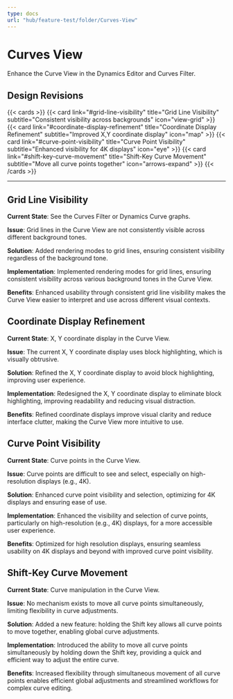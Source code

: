 ```yaml
---
type: docs
url: "hub/feature-test/folder/Curves-View"
---
```


# Curves View

Enhance the Curve View in the Dynamics Editor and Curves Filter.

## Design Revisions

{{< cards >}}
  {{< card link="#grid-line-visibility" title="Grid Line Visibility" subtitle="Consistent visibility across backgrounds" icon="view-grid" >}}
  {{< card link="#coordinate-display-refinement" title="Coordinate Display Refinement" subtitle="Improved X,Y coordinate display" icon="map" >}}
  {{< card link="#curve-point-visibility" title="Curve Point Visibility" subtitle="Enhanced visibility for 4K displays" icon="eye" >}}
  {{< card link="#shift-key-curve-movement" title="Shift-Key Curve Movement" subtitle="Move all curve points together" icon="arrows-expand" >}}
{{< /cards >}}

---

<div class="feature-section" id="grid-line-visibility">

## Grid Line Visibility

**Current State**: See the Curves Filter or Dynamics Curve graphs.

**Issue**: Grid lines in the Curve View are not consistently visible across different background tones.

**Solution**: Added rendering modes to grid lines, ensuring consistent visibility regardless of the background tone.

**Implementation**: Implemented rendering modes for grid lines, ensuring consistent visibility across various background tones in the Curve View.

**Benefits**: Enhanced usability through consistent grid line visibility makes the Curve View easier to interpret and use across different visual contexts.

</div>

<div class="feature-section" id="coordinate-display-refinement">

## Coordinate Display Refinement

**Current State**: X, Y coordinate display in the Curve View.

**Issue**: The current X, Y coordinate display uses block highlighting, which is visually obtrusive.

**Solution**: Refined the X, Y coordinate display to avoid block highlighting, improving user experience.

**Implementation**: Redesigned the X, Y coordinate display to eliminate block highlighting, improving readability and reducing visual distraction.

**Benefits**: Refined coordinate displays improve visual clarity and reduce interface clutter, making the Curve View more intuitive to use.

</div>

<div class="feature-section" id="curve-point-visibility">

## Curve Point Visibility

**Current State**: Curve points in the Curve View.

**Issue**: Curve points are difficult to see and select, especially on high-resolution displays (e.g., 4K).

**Solution**: Enhanced curve point visibility and selection, optimizing for 4K displays and ensuring ease of use.

**Implementation**: Enhanced the visibility and selection of curve points, particularly on high-resolution (e.g., 4K) displays, for a more accessible user experience.

**Benefits**: Optimized for high resolution displays, ensuring seamless usability on 4K displays and beyond with improved curve point visibility.

</div>

<div class="feature-section" id="shift-key-curve-movement">

## Shift-Key Curve Movement

**Current State**: Curve manipulation in the Curve View.

**Issue**: No mechanism exists to move all curve points simultaneously, limiting flexibility in curve adjustments.

**Solution**: Added a new feature: holding the Shift key allows all curve points to move together, enabling global curve adjustments.

**Implementation**: Introduced the ability to move all curve points simultaneously by holding down the Shift key, providing a quick and efficient way to adjust the entire curve.

**Benefits**: Increased flexibility through simultaneous movement of all curve points enables efficient global adjustments and streamlined workflows for complex curve editing.

</div>


